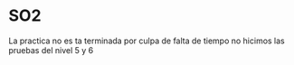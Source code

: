 # SO2
La practica no es ta terminada por culpa de falta de tiempo no hicimos las pruebas del nivel 5 y 6